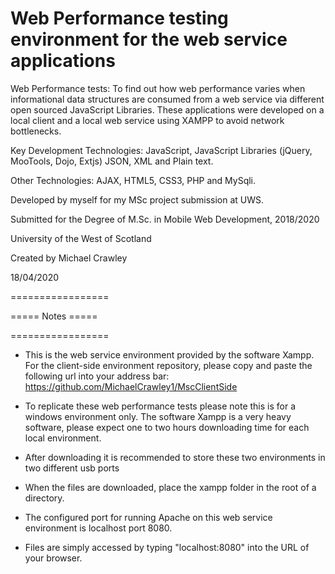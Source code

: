 # Web Performance testing environment for the web service applications 


Web Performance tests: To find out how web performance varies when informational data structures are consumed from a web service via different open sourced JavaScript Libraries. These applications were developed on a local client and a local web service using XAMPP to avoid network bottlenecks.

Key Development Technologies: JavaScript, JavaScript Libraries (jQuery, MooTools, Dojo, Extjs) JSON, XML and Plain text. 

Other Technologies:	AJAX, HTML5, CSS3, PHP and MySqli.

Developed by myself for my MSc project submission at UWS.

Submitted for the Degree of M.Sc. in Mobile Web Development, 2018/2020

University of the West of Scotland

Created by Michael Crawley

18/04/2020 

=================

===== Notes =====

=================


-	This is the web service environment provided by the software Xampp.  For the client-side environment repository, please copy and paste the following url into your address bar: https://github.com/MichaelCrawley1/MscClientSide

-	To replicate these web performance tests please note this is for a windows environment only.  The software Xampp is a very heavy software, please expect one to two hours downloading time for each local environment.

-	After downloading it is recommended to store these two environments in two different usb ports

-	When the files are downloaded, place the xampp folder in the root of a directory.

-	The configured port for running Apache on this web service environment is localhost port 8080.

-	Files are simply accessed by typing "localhost:8080" into the URL of your browser.



 
